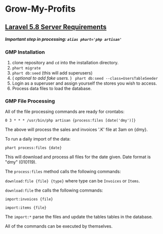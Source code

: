 # Grow-My-Profits

## [Laravel 5.8 Server Requirements](https://laravel.com/docs/5.8/installation#server-requirements)

##### Important step in processing: `alias phart='php artisan'`

### GMP Installation
1. clone repository and `cd` into the installation directory.
1. ```phart migrate```
1. ```phart db:seed```
(this will add superusers)
1. ( _optional to add fake users._ ) ``` phart db:seed --class=UsersTableSeeder``` 
1. Login as a superuser and assign yourself the stores you wish to access.
1. Process data files to load the database.

### GMP File Processing

All of the file processing commands are ready for crontabs:

`0 3 * * * /usr/bin/php artisan {process:files [date('dmy')]}` 

The above will process the sales and invoices '.K' file at 3am on {dmy}.

To run a daily import of the data:

```phart process:files {date}```

This will download and process all files for the date given. 
Date format is "dmy" (010119).

The ```process:files```  method calls the following commands:

```download:file {file} {type}``` where type can be ```Invoices``` or ```Items```.

```download:file``` the calls the following commands:

 ```import:invoices {file}```

 ```import:items {file}```

The ```import:*```  parse the files and update the tables tables in the database.

All of the commands can be executed by themselves.

